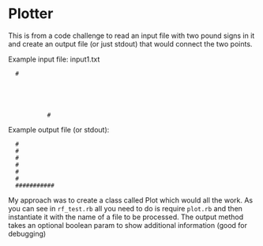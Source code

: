 # Plotter

This is from a code challenge to read an input file with two pound signs in it and create an output file (or just stdout) that would connect the two points.

Example input file: input1.txt
```
  #





           #
```
Example output file (or stdout):
```
  #
  #
  #
  #
  #
  #
  ###########

```
My approach was to create a class called Plot which would all the work. As you can see in `rf_test.rb` all you need to do is require `plot.rb` and then instantiate it with the name of a file to be processed. The output method takes an optional boolean param to show additional information (good for debugging)
